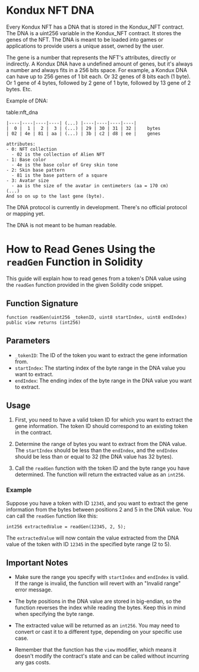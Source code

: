 # Kondux NFT DNA

Every Kondux NFT has a DNA that is stored in the Kondux_NFT contract.
The DNA is a uint256 variable in the Kondux_NFT contract.
It stores the genes of the NFT. The DNA is meant to be loaded into games or applications to provide users a unique asset, owned by the user.

The gene is a number that represents the NFT's attributes, directly or indirectly. A Kondux DNA have a undefined amount of genes, but it's always a number and always fits in a 256 bits space. For example, a Kondux DNA can have up to 256 genes of 1 bit each. Or 32 genes of 8 bits each (1 byte). Or 1 gene of 4 bytes, followed by 2 gene of 1 byte, followed by 13 gene of 2 bytes. Etc.

Example of DNA:

table:nft_dna

    |----|----|----|----| (...) |----|----|----|----|
    |  0 |  1 |  2 |  3 | (...) | 29 | 30 | 31 | 32 |    bytes
    | 02 | 4e | 81 | aa | (...) | 3b | c2 | d8 | ee |    genes

    attributes:
    - 0: NFT collection
      - 02 is the collection of Alien NFT
    - 1: Base color
      - 4e is the base color of Grey skin tone
    - 2: Skin base pattern
      - 81 is the base pattern of a square
    - 3: Avatar size
      - aa is the size of the avatar in centimeters (aa = 170 cm)
    (...)
    And so on up to the last gene (byte).


The DNA protocol is currently in development. There's no official protocol or mapping yet.

The DNA is not meant to be human readable.

# How to Read Genes Using the `readGen` Function in Solidity

This guide will explain how to read genes from a token's DNA value using the `readGen` function provided in the given Solidity code snippet.

## Function Signature

```solidity
function readGen(uint256 _tokenID, uint8 startIndex, uint8 endIndex) public view returns (int256)
```

## Parameters

- `_tokenID`: The ID of the token you want to extract the gene information from.
- `startIndex`: The starting index of the byte range in the DNA value you want to extract.
- `endIndex`: The ending index of the byte range in the DNA value you want to extract.

## Usage

1. First, you need to have a valid token ID for which you want to extract the gene information. The token ID should correspond to an existing token in the contract.

2. Determine the range of bytes you want to extract from the DNA value. The `startIndex` should be less than the `endIndex`, and the `endIndex` should be less than or equal to 32 (the DNA value has 32 bytes).

3. Call the `readGen` function with the token ID and the byte range you have determined. The function will return the extracted value as an `int256`.

### Example

Suppose you have a token with ID `12345`, and you want to extract the gene information from the bytes between positions 2 and 5 in the DNA value. You can call the `readGen` function like this:

```solidity
int256 extractedValue = readGen(12345, 2, 5);
```

The `extractedValue` will now contain the value extracted from the DNA value of the token with ID `12345` in the specified byte range (2 to 5).

## Important Notes

- Make sure the range you specify with `startIndex` and `endIndex` is valid. If the range is invalid, the function will revert with an "Invalid range" error message.

- The byte positions in the DNA value are stored in big-endian, so the function reverses the index while reading the bytes. Keep this in mind when specifying the byte range.

- The extracted value will be returned as an `int256`. You may need to convert or cast it to a different type, depending on your specific use case.

- Remember that the function has the `view` modifier, which means it doesn't modify the contract's state and can be called without incurring any gas costs.